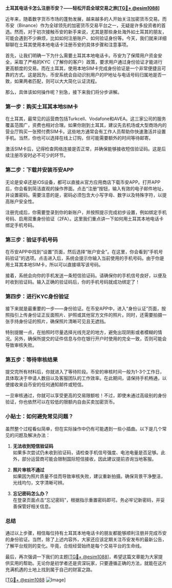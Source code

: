 **土耳其电话卡怎么注册币安？——轻松开启全球交易之旅[[TG💪+ @esim1088](https://t.me/s/esim1088)]**

近年来，随着数字货币市场的蓬勃发展，越来越多的人开始关注加密货币交易。而币安（Binance）作为全球领先的加密货币交易平台之一，无疑是许多投资者的首选。然而，对于初次接触币安的新手来说，尤其是那些身处海外如土耳其的朋友，可能会遇到不少麻烦，比如如何注册账户、如何验证身份等。今天，我们就来详细聊聊在土耳其使用本地电话卡注册币安的具体步骤和注意事项。

首先，让我们明确一下为什么需要土耳其本地电话卡。币安为了保障用户资金安全，采取了严格的KYC（了解你的客户）政策，要求用户通过身份验证才能进行更高额度的交易。而在土耳其，使用本地SIM卡完成身份验证是一个非常便捷且可靠的方式。这是因为，币安系统会自动识别用户的IP地址与电话号码归属地是否一致，如果两者匹配，则可以大大简化认证流程。

那么，具体该如何操作呢？别急，接下来我们将分步讲解。

### 第一步：购买土耳其本地SIM卡

在土耳其，最常见的运营商包括Turkcell、Vodafone和AVEA。这三家公司的服务覆盖范围广，资费也相对合理。如果你刚到土耳其，建议先去机场或大型商场内的营业厅购买一张预付费SIM卡。这些地方通常会有工作人员帮助你快速激活并设置手机。当然，你也可以选择在线上订购，但可能需要额外的时间等待邮寄。

激活SIM卡后，记得检查网络连接是否正常，并确保能够接收短信验证码。这是后续注册币安时必不可少的环节。

### 第二步：下载并安装币安APP

无论是安卓还是iOS设备，都可以直接从官方应用商店下载币安APP。打开APP后，你会看到简洁直观的操作界面。点击“注册”按钮，输入有效的电子邮件地址，并设置密码。需要注意的是，密码必须包含大小写字母、数字以及特殊字符，以提高账户安全性。

注册完成后，你需要登录到你的新账户，并按照提示完成初步设置，例如绑定手机号码、启用双重身份验证（2FA）。这里我们重点讲一下如何用土耳其本地电话卡绑定手机号码。

### 第三步：验证手机号码

在币安APP中找到“设置”页面，然后选择“账户安全”。在这里，你会看到“手机号码验证”的选项。点击进入后，系统会提示你输入当前使用的手机号码。由于你是用土耳其本地SIM卡，所以可以直接填写该号码。

接着，系统会向你的手机发送一条短信验证码。请确保你的手机信号良好，以便及时收到验证码。输入正确的验证码后，你的手机号码就成功绑定了！

### 第四步：进行KYC身份验证

接下来就是最重要的一步——身份验证。在币安APP中，进入“身份认证”页面，按照指引上传身份证正反面照片、护照或其他官方文件的照片。同时，还需要拍摄一张手持身份证的照片，确保照片清晰可见且无遮挡。

特别提醒一点，在拍照时尽量选择光线充足的地方，避免出现阴影或者模糊的情况。另外，确保所提交的证件信息与你在银行开户时使用的完全一致，否则可能会导致审核失败。

### 第五步：等待审核结果

提交完所有材料后，你就进入了等待阶段。币安的审核时间一般为1-3个工作日，具体取决于申请人数目以及客服团队的工作效率。在此期间，请保持手机畅通，以便接收来自币安的任何通知邮件或短信。

一旦审核通过，你就可以享受更高的交易限额啦！不过，即使未通过高级别的身份验证，你也依然可以在较低的限额内自由买卖加密货币。

### 小贴士：如何避免常见问题？

虽然整个过程看似简单，但在实际操作中仍有可能遇到一些小插曲。以下是几个常见的问题及解决办法：

1. **无法收到短信验证码**  
   如果多次尝试仍未收到验证码，请检查手机信号强度、电池电量是否足够。此外，部分运营商可能会限制国际短信接收，因此建议提前咨询当地客服。

2. **照片审核不通过**  
   如果因为照片质量不佳而导致审核失败，建议重新拍摄。确保背景干净整洁，光线均匀，文字清晰可辨。

3. **忘记密码怎么办？**  
   在登录页面点击“忘记密码”，根据指示重置密码即可。务必牢记新密码，并妥善保管好相关信息。

### 总结

通过以上步骤，相信每位持有土耳其本地电话卡的朋友都能够顺利注册并完成币安的身份验证。当然，除了上述内容外，大家还应该定期关注币安发布的最新公告，了解平台规则的变化。毕竟，合规经营始终是每个交易平台的生命线。

最后，再次强调一下我们的主题[[TG💪+ @esim1088](https://t.me/s/esim1088)]，希望这篇文章能为大家提供实用的帮助。无论你是初学者还是资深玩家，只要遵循正确的方法，就能在这片充满机遇的土地上找到属于自己的财富之路。

[[TG💪+ @esim1088](https://t.me/s/esim1088) ![Image](https://i.postimg.cc/4NQfJmqS/Snipaste-2025-05-13-00-14-12.png)]